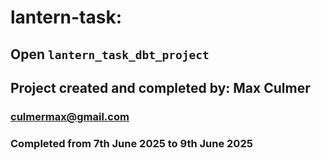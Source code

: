 # lantern-task:

## Open `lantern_task_dbt_project`

## Project created and completed by: Max Culmer
### culmermax@gmail.com
### Completed from 7th June 2025 to 9th June 2025
